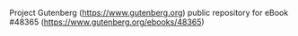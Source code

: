 Project Gutenberg (https://www.gutenberg.org) public repository for eBook #48365 (https://www.gutenberg.org/ebooks/48365)
